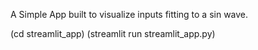 A Simple App built to visualize inputs fitting to a sin wave.


(cd streamlit_app)
(streamlit run streamlit_app.py)
